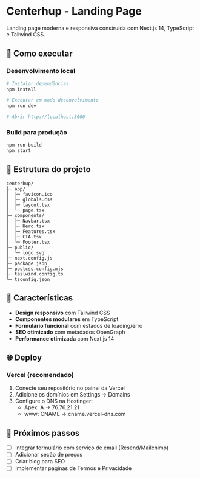 # Centerhup - Landing Page

Landing page moderna e responsiva construída com Next.js 14, TypeScript e Tailwind CSS.

## 🚀 Como executar

### Desenvolvimento local
```bash
# Instalar dependências
npm install

# Executar em modo desenvolvimento
npm run dev

# Abrir http://localhost:3000
```

### Build para produção
```bash
npm run build
npm start
```

## 📁 Estrutura do projeto

```
centerhup/
├─ app/
│  ├─ favicon.ico
│  ├─ globals.css
│  ├─ layout.tsx
│  └─ page.tsx
├─ components/
│  ├─ Navbar.tsx
│  ├─ Hero.tsx
│  ├─ Features.tsx
│  ├─ CTA.tsx
│  └─ Footer.tsx
├─ public/
│  └─ logo.svg
├─ next.config.js
├─ package.json
├─ postcss.config.mjs
├─ tailwind.config.ts
└─ tsconfig.json
```

## 🎨 Características

- **Design responsivo** com Tailwind CSS
- **Componentes modulares** em TypeScript
- **Formulário funcional** com estados de loading/erro
- **SEO otimizado** com metadados OpenGraph
- **Performance otimizada** com Next.js 14

## 🌐 Deploy

### Vercel (recomendado)
1. Conecte seu repositório no painel da Vercel
2. Adicione os domínios em Settings → Domains
3. Configure o DNS na Hostinger:
   - Apex: A → 76.76.21.21
   - www: CNAME → cname.vercel-dns.com

## 📝 Próximos passos

- [ ] Integrar formulário com serviço de email (Resend/Mailchimp)
- [ ] Adicionar seção de preços
- [ ] Criar blog para SEO
- [ ] Implementar páginas de Termos e Privacidade